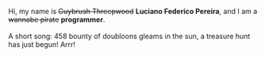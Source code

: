 Hi, my name is ~~Guybrush Threepwood~~ **Luciano Federico Pereira**, and I am a ~~wannabe pirate~~ **programmer**.<br><br>A short song: 458 bounty of doubloons gleams in the sun, a treasure hunt has just begun! Arrr!
